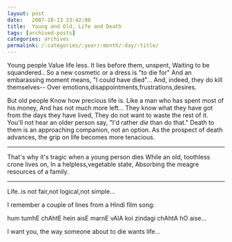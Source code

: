 ```yaml
---
layout: post
date:	2007-10-13 23:42:00
title:  Young and Old, Life and Death
tags: [archived-posts]
categories: archives
permalink: /:categories/:year/:month/:day/:title/
---
```

Young people
Value life less.
It lies before them, unspent,
Waiting to be squandered..
So a new cosmetic or a dress is "to die for"
And an embarassing moment means, "I could have died"...
And, indeed, they do  kill themselves--
Over emotions,disappointments,frustrations,desires.

But old people
Know how precious life is.
Like a man who has spent most of his money,
And has not much more left...
They know what they have got from the days they have lived,
They do not want to waste the rest of it.
You'll not hear an older person say, "I'd rather *die* than do that."
Death to them is an approaching companion, not an option.
As the prospect of death advances, the grip on life becomes more tenacious.


*******************

That's why it's tragic when a young person dies
While an old, toothless crone lives on, 
In a helpless,vegetable state, 
Absorbing the meagre resources of a family.


******************

Life..is not fair,not logical,not simple...

I remember a couple of lines from a Hindi film song:

hum tumhE chAhtE hein aisE
marnE vAlA koi zindagi chAhtA hO aise...

I want you, the way someone about to die wants life...
